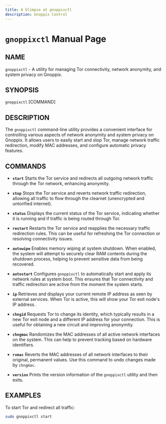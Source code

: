 ```yaml
---
title: A Glimpse at gnoppixctl     
description: Gnoppix Control   
---
```


# `gnoppixctl` Manual Page

## NAME

`gnoppixctl` - A utility for managing Tor connectivity, network anonymity, and system privacy on Gnoppix.

## SYNOPSIS

`gnoppixctl` [COMMAND]

## DESCRIPTION

The `gnoppixctl` command-line utility provides a convenient interface for controlling various aspects of network anonymity and system privacy on Gnoppix. It allows users to easily start and stop Tor, manage network traffic redirection, modify MAC addresses, and configure automatic privacy features.

## COMMANDS

* **`start`**
    Starts the Tor service and redirects all outgoing network traffic through the Tor network, enhancing anonymity.

* **`stop`**
    Stops the Tor service and reverts network traffic redirection, allowing all traffic to flow through the clearnet (unencrypted and untorified internet).

* **`status`**
    Displays the current status of the Tor service, indicating whether it is running and if traffic is being routed through Tor.

* **`restart`**
    Restarts the Tor service and reapplies the necessary traffic redirection rules. This can be useful for refreshing the Tor connection or resolving connectivity issues.

* **`autowipe`**
    Enables memory wiping at system shutdown. When enabled, the system will attempt to securely clear RAM contents during the shutdown process, helping to prevent sensitive data from being recovered.

* **`autostart`**
    Configures `gnoppixctl` to automatically start and apply its network rules at system boot. This ensures that Tor connectivity and traffic redirection are active from the moment the system starts.

* **`ip`**
    Retrieves and displays your current remote IP address as seen by external services. When Tor is active, this will show your Tor exit node's IP address.

* **`chngid`**
    Requests Tor to change its identity, which typically results in a new Tor exit node and a different IP address for your connection. This is useful for obtaining a new circuit and improving anonymity.

* **`chngmac`**
    Randomizes the MAC addresses of all active network interfaces on the system. This can help to prevent tracking based on hardware identifiers.

* **`rvmac`**
    Reverts the MAC addresses of all network interfaces to their original, permanent values. Use this command to undo changes made by `chngmac`.

* **`version`**
    Prints the version information of the `gnoppixctl` utility and then exits.

## EXAMPLES

To start Tor and redirect all traffic:
```bash
sudo gnoppixctl start




